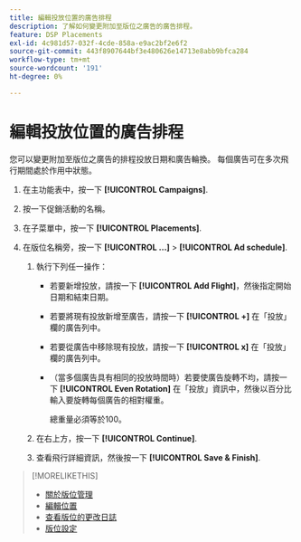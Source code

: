 ```yaml
---
title: 編輯投放位置的廣告排程
description: 了解如何變更附加至版位之廣告的廣告排程。
feature: DSP Placements
exl-id: 4c981d57-032f-4cde-858a-e9ac2bf2e6f2
source-git-commit: 443f8907644bf3e480626e14713e8abb9bfca284
workflow-type: tm+mt
source-wordcount: '191'
ht-degree: 0%

---
```


# 編輯投放位置的廣告排程

<!-- Some placements don't have this option. Clarify which placement types aren't eligible -- just simple ad serving placements (PG ones seem okay)? And anything else? -->

您可以變更附加至版位之廣告的排程投放日期和廣告輪換。 每個廣告可在多次飛行期間處於作用中狀態。

1. 在主功能表中，按一下 **[!UICONTROL Campaigns]**.

1. 按一下促銷活動的名稱。

1. 在子菜單中，按一下 **[!UICONTROL Placements]**.

1. 在版位名稱旁，按一下  **[!UICONTROL ...]** > **[!UICONTROL Ad schedule]**.

   1. 執行下列任一操作：

      * 若要新增投放，請按一下 **[!UICONTROL Add Flight]**，然後指定開始日期和結束日期。

      * 若要將現有投放新增至廣告，請按一下 **[!UICONTROL +]** 在「投放」欄的廣告列中。

      * 若要從廣告中移除現有投放，請按一下 **[!UICONTROL x]** 在「投放」欄的廣告列中。

      * （當多個廣告具有相同的投放時間時）若要使廣告旋轉不均，請按一下 **[!UICONTROL Even Rotation]** 在「投放」資訊中，然後以百分比輸入要旋轉每個廣告的相對權重。

         總重量必須等於100。
   1. 在右上方，按一下 **[!UICONTROL Continue]**.

   1. 查看飛行詳細資訊，然後按一下 **[!UICONTROL Save & Finish]**.


>[!MORELIKETHIS]
>
>* [關於版位管理](placement-about.md)
>* [編輯位置](placement-edit.md)
>* [查看版位的更改日誌](placement-change-log.md)
>* [版位設定](placement-settings.md)

